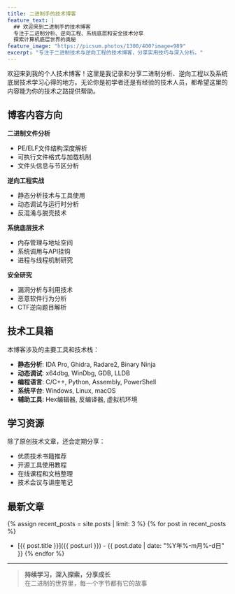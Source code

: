 ```yaml
---
title: 二进制手的技术博客
feature_text: |
  ## 欢迎来到二进制手的技术博客
  专注于二进制分析、逆向工程、系统底层和安全技术分享  
  探索计算机底层世界的奥秘
feature_image: "https://picsum.photos/1300/400?image=989"
excerpt: "专注于二进制技术与逆向工程的技术博客，分享实用技巧与深入分析。"
---
```


欢迎来到我的个人技术博客！这里是我记录和分享二进制分析、逆向工程以及系统底层技术学习心得的地方。无论你是初学者还是有经验的技术人员，都希望这里的内容能为你的技术之路提供帮助。

## 博客内容方向

**二进制文件分析**
- PE/ELF文件结构深度解析
- 可执行文件格式与加载机制
- 文件头信息与节区分析

**逆向工程实战**
- 静态分析技术与工具使用
- 动态调试与运行时分析
- 反混淆与脱壳技术

**系统底层技术**
- 内存管理与地址空间
- 系统调用与API挂钩
- 进程与线程机制研究

**安全研究**
- 漏洞分析与利用技术
- 恶意软件行为分析
- CTF逆向题目解析

## 技术工具箱

本博客涉及的主要工具和技术栈：

- **静态分析**: IDA Pro, Ghidra, Radare2, Binary Ninja
- **动态调试**: x64dbg, WinDbg, GDB, LLDB  
- **编程语言**: C/C++, Python, Assembly, PowerShell
- **系统平台**: Windows, Linux, macOS
- **辅助工具**: Hex编辑器, 反编译器, 虚拟机环境

## 学习资源

除了原创技术文章，还会定期分享：
- 优质技术书籍推荐
- 开源工具使用教程  
- 在线课程和文档整理
- 技术会议与讲座笔记

## 最新文章

{% assign recent_posts = site.posts | limit: 3 %}
{% for post in recent_posts %}
- [{{ post.title }}]({{ post.url }}) - {{ post.date | date: "%Y年%-m月%-d日" }}
{% endfor %}

---

> **持续学习，深入探索，分享成长**  
> 在二进制的世界里，每一个字节都有它的故事
